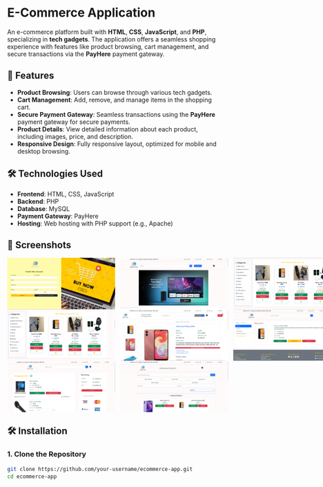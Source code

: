 # E-Commerce Application

An e-commerce platform built with **HTML**, **CSS**, **JavaScript**, and **PHP**, specializing in **tech gadgets**. The application offers a seamless shopping experience with features like product browsing, cart management, and secure transactions via the **PayHere** payment gateway.

## 🚀 Features

- **Product Browsing**: Users can browse through various tech gadgets.
- **Cart Management**: Add, remove, and manage items in the shopping cart.
- **Secure Payment Gateway**: Seamless transactions using the **PayHere** payment gateway for secure payments.
- **Product Details**: View detailed information about each product, including images, price, and description.
- **Responsive Design**: Fully responsive layout, optimized for mobile and desktop browsing.

## 🛠️ Technologies Used

- **Frontend**: HTML, CSS, JavaScript
- **Backend**: PHP
- **Database**: MySQL
- **Payment Gateway**: PayHere
- **Hosting**: Web hosting with PHP support (e.g., Apache)

## 📸 Screenshots

<div style="display: flex;">
  <img src="ss/1.png" width="250" />&nbsp;&nbsp;&nbsp;
  <img src="ss/2.png" width="250" />&nbsp;&nbsp;&nbsp;
  <img src="ss/3.png" width="250" />
</div>
<div style="display: flex;">
  <img src="ss/3.png" width="250" />&nbsp;&nbsp;&nbsp;
  <img src="ss/5.png" width="250" />&nbsp;&nbsp;&nbsp;
  <img src="ss/6.png" width="250" />
</div>
<div style="display: flex;">
  <img src="ss/7.png" width="250" />&nbsp;&nbsp;&nbsp;
  <img src="ss/8.png" width="250" />
</div>

## 🛠️ Installation

### 1. Clone the Repository

```bash
git clone https://github.com/your-username/ecommerce-app.git
cd ecommerce-app
